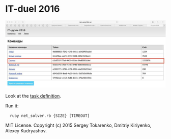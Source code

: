 # IT-duel 2016

![](epic_win.jpg)

Look at the [task definition](http://tetro.andy128k.net/).

Run it:
```console
  ruby net_solver.rb {SIZE} [TIMEOUT]
```

MIT License. Copyright (c) 2015 Sergey Tokarenko, Dmitriy Kiriyenko, Alexey Kudryashov.
